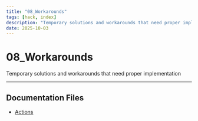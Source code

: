 ```yaml
---
title: "08_Workarounds"
tags: [hack, index]
description: "Temporary solutions and workarounds that need proper implementation"
date: 2025-10-03
---
```


# 08_Workarounds

Temporary solutions and workarounds that need proper implementation

---

## Documentation Files

- [Actions](hack/actions)
